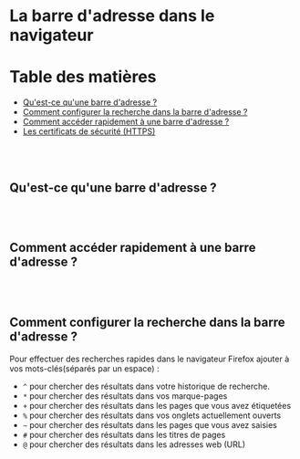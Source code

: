 # La barre d'adresse dans le navigateur

# Table des matières

* [Qu'est-ce qu'une barre d'adresse ?](#qu-est-ce-qu-une-barre-adresse)
* [Comment configurer la recherche dans la barre d'adresse ?](#comment-configurer-recherche-barre-adresse)
* [Comment accéder rapidement à une barre d'adresse ?](#comment-acceder-rapidement-barre-adresse)
* [Les certificats de sécurité (HTTPS)](#les-certificats-de-securite-https)

<br/><br/>

## <a name="qu-est-ce-qu-une-barre-adresse">Qu'est-ce qu'une barre d'adresse ?</a>

<br/><br/>

## <a name="comment-acceder-rapidement-barre-adresse">Comment accéder rapidement à une barre d'adresse ?</a>

<br/><br/>

## <a name="comment-configurer-recherche-barre-adresse">Comment configurer la recherche dans la barre d'adresse ?</a>

Pour effectuer des recherches rapides dans le navigateur Firefox ajouter à vos mots-clés(séparés par un espace) : 

* `^` pour chercher des résultats dans votre historique de recherche.
* `*` pour chercher des résultats dans vos marque-pages
* `+` pour chercher des résultats dans les pages que vous avez étiquetées
* `%` pour chercher des résultats dans vos onglets actuellement ouverts
* `~` pour chercher des résultats dans les pages que vous avez saisies
* `#` pour chercher des résultats dans les titres de pages
* `@` pour chercher des résultats dans les adresses web (URL)


<br/><br/>

